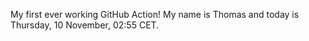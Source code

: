 My first ever working GitHub Action!
My name is Thomas and today is Thursday, 10 November, 02:55 CET. 
